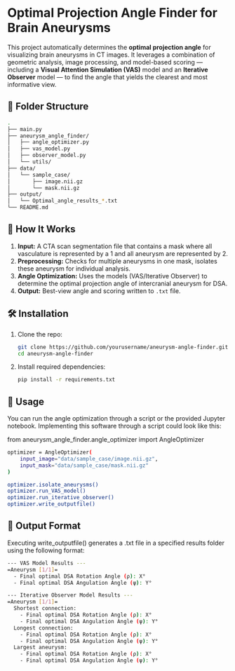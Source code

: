 # Optimal Projection Angle Finder for Brain Aneurysms

This project automatically determines the **optimal projection angle** for visualizing brain aneurysms in CT images. It leverages a combination of geometric analysis, image processing, and model-based scoring — including a **Visual Attention Simulation (VAS)** model and an **Iterative Observer** model — to find the angle that yields the clearest and most informative view.

## 📂 Folder Structure
```bash
.
├── main.py
├── aneurysm_angle_finder/
│   ├── angle_optimizer.py
│   ├── vas_model.py
│   ├── observer_model.py
│   └── utils/
├── data/
│   └── sample_case/
│       ├── image.nii.gz
│       └── mask.nii.gz
├── output/
│   └── Optimal_angle_results_*.txt
└── README.md
```

## 🧠 How It Works

1. **Input:** A CTA scan segmentation file that contains a mask where all vasculature is represented by a 1 and all aneurysm are represented by 2.
2. **Preprocessing:** Checks for multiple aneurysms in one mask, isolates these aneurysm for individual analysis.
3. **Angle Optimization:** Uses the models (VAS/Iterative Observer) to determine the optimal projection angle of intercranial aneurysm for DSA.
4. **Output:** Best-view angle and scoring written to `.txt` file.

## 🛠️ Installation

1. Clone the repo:
   ```bash
   git clone https://github.com/yourusername/aneurysm-angle-finder.git
   cd aneurysm-angle-finder

2. Install required dependencies:
   ```bash
   pip install -r requirements.txt

## 🧪 Usage
You can run the angle optimization through a script or the provided Jupyter notebook. Implementing this software through a script could look like this:

from aneurysm_angle_finder.angle_optimizer import AngleOptimizer

```bash
optimizer = AngleOptimizer(
    input_image="data/sample_case/image.nii.gz",
    input_mask="data/sample_case/mask.nii.gz"
)

optimizer.isolate_aneurysms()
optimizer.run_VAS_model()
optimizer.run_iterative_observer()
optimizer.write_outputfile()
```

## 📝 Output Format

Executing write_outputfile() generates a .txt file in a specified results folder using the following format:

```bash
--- VAS Model Results ---
=Aneurysm [1/1]=
  - Final optimal DSA Rotation Angle (ρ): X°
  - Final optimal DSA Angulation Angle (ψ): Y°

--- Iterative Observer Model Results ---
=Aneurysm [1/1]=
  Shortest connection:
    - Final optimal DSA Rotation Angle (ρ): X°
    - Final optimal DSA Angulation Angle (ψ): Y°
  Longest connection:
    - Final optimal DSA Rotation Angle (ρ): X°
    - Final optimal DSA Angulation Angle (ψ): Y°
  Largest aneurysm:
    - Final optimal DSA Rotation Angle (ρ): X°
    - Final optimal DSA Angulation Angle (ψ): Y°
```

